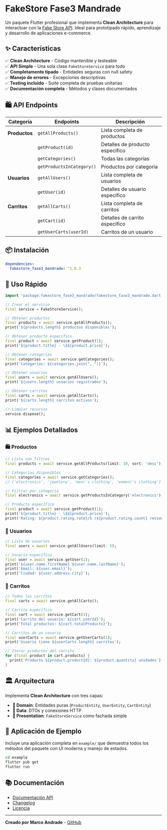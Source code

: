# FakeStore Fase3 Mandrade

Un paquete Flutter profesional que implementa **Clean Architecture** para interactuar con la [Fake Store API](https://fakestoreapi.com/). Ideal para prototipado rápido, aprendizaje y desarrollo de aplicaciones e-commerce.

## ✨ Características

✅ **Clean Architecture** - Código mantenible y testeable  
✅ **API Simple** - Una sola clase `FakeStoreService` para todo  
✅ **Completamente tipado** - Entidades seguras con null safety  
✅ **Manejo de errores** - Excepciones descriptivas  
✅ **Testing incluido** - Suite completa de pruebas unitarias  
✅ **Documentación completa** - Métodos y clases documentados  

## 🛍️ API Endpoints

| Categoría | Endpoints | Descripción |
|-----------|-----------|-------------|
| **Productos** | `getAllProducts()` | Lista completa de productos |
| | `getProduct(id)` | Detalles de producto específico |
| | `getCategories()` | Todas las categorías |
| | `getProductsInCategory()` | Productos por categoría |
| **Usuarios** | `getAllUsers()` | Lista completa de usuarios |
| | `getUser(id)` | Detalles de usuario específico |
| **Carritos** | `getAllCarts()` | Lista completa de carritos |
| | `getCart(id)` | Detalles de carrito específico |
| | `getUserCarts(userId)` | Carritos de un usuario |

## 📦 Instalación

```yaml
dependencies:
  fakestore_fase3_mandrade: ^1.0.3
```

## 🚀 Uso Rápido

```dart
import 'package:fakestore_fase3_mandrade/fakestore_fase3_mandrade.dart';

// Crear el servicio
final service = FakeStoreService();

// Obtener productos
final products = await service.getAllProducts();
print('${products.length} productos disponibles');

// Obtener producto específico
final product = await service.getProduct(1);
print('${product.title} - \$${product.price}');

// Obtener categorías
final categories = await service.getCategories();
print('Categorías: ${categories.join(", ")}');

// Obtener usuarios
final users = await service.getAllUsers();
print('${users.length} usuarios registrados');

// Obtener carritos
final carts = await service.getAllCarts();
print('${carts.length} carritos activos');

// Limpiar recursos
service.dispose();
```

## 📊 Ejemplos Detallados

### 🛍️ Productos

```dart
// Lista con filtros
final products = await service.getAllProducts(limit: 10, sort: 'desc');

// Categorías disponibles
final categories = await service.getCategories();
// ['electronics', 'jewelery', 'men\'s clothing', 'women\'s clothing']

// Filtrar por categoría
final electronics = await service.getProductsInCategory('electronics');

// Producto específico
final product = await service.getProduct(1);
print('${product.title} - \$${product.price}');
print('Rating: ${product.rating.rate}/5 (${product.rating.count} reviews)');
```

### 👥 Usuarios

```dart
// Lista de usuarios
final users = await service.getAllUsers(limit: 5);

// Usuario específico
final user = await service.getUser(1);
print('${user.name.firstName} ${user.name.lastName}');
print('Email: ${user.email}');
print('Ciudad: ${user.address.city}');
```

### 🛒 Carritos

```dart
// Todos los carritos
final carts = await service.getAllCarts();

// Carrito específico
final cart = await service.getCart(1);
print('Carrito del usuario: ${cart.userId}');
print('Total productos: ${cart.totalProducts}');

// Carritos de un usuario
final userCarts = await service.getUserCarts(1);
print('Usuario tiene ${userCarts.length} carritos');

// Iterar productos del carrito
for (final product in cart.products) {
  print('Producto ${product.productId}: ${product.quantity} unidades');
}
```

## 🏛️ Arquitectura

Implementa **Clean Architecture** con tres capas:

- **🎯 Domain**: Entidades puras (`ProductEntity`, `UserEntity`, `CartEntity`)
- **📡 Data**: DTOs y conexiones HTTP  
- **🎨 Presentation**: `FakeStoreService` como fachada simple

## 📱 Aplicación de Ejemplo

Incluye una aplicación completa en `example/` que demuestra todos los métodos del paquete con UI moderna y manejo de estados.

```bash
cd example
flutter pub get
flutter run
```

## 📚 Documentación

- [Documentación API](https://fakestoreapi.com/docs)
- [Changelog](CHANGELOG.md)
- [Licencia](LICENSE)

---

**Creado por Marco Andrade** - [GitHub](https://github.com/marco4andrade/FASE3)